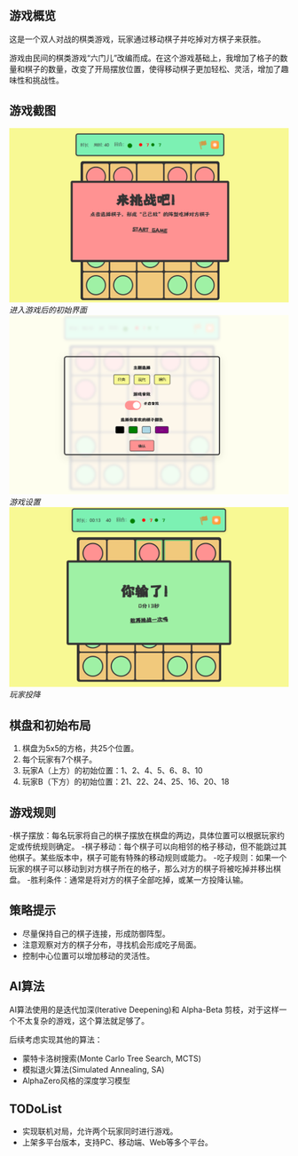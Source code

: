 ## 游戏概览

这是一个双人对战的棋类游戏，玩家通过移动棋子并吃掉对方棋子来获胜。

游戏由民间的棋类游戏“六门儿”改编而成。在这个游戏基础上，我增加了格子的数量和棋子的数量，改变了开局摆放位置，使得移动棋子更加轻松、灵活，增加了趣味性和挑战性。

## 游戏截图

![alt text](./v2/进入游戏.png)
*进入游戏后的初始界面*
![alt text](./v2/游戏设置.png)
*游戏设置*
![alt text](./v2/玩家投降.png)
*玩家投降*

## 棋盘和初始布局

1. 棋盘为5x5的方格，共25个位置。
2. 每个玩家有7个棋子。
3. 玩家A（上方）的初始位置：1、2、4、5、6、8、10
4. 玩家B（下方）的初始位置：21、22、24、25、16、20、18

## 游戏规则

-棋子摆放：每名玩家将自己的棋子摆放在棋盘的两边，具体位置可以根据玩家约定或传统规则确定。
-棋子移动：每个棋子可以向相邻的格子移动，但不能跳过其他棋子。某些版本中，棋子可能有特殊的移动规则或能力。
-吃子规则：如果一个玩家的棋子可以移动到对方棋子所在的格子，那么对方的棋子将被吃掉并移出棋盘。
-胜利条件：通常是将对方的棋子全部吃掉，或某一方投降认输。

## 策略提示

- 尽量保持自己的棋子连接，形成防御阵型。
- 注意观察对方的棋子分布，寻找机会形成吃子局面。
- 控制中心位置可以增加移动的灵活性。

## AI算法

AI算法使用的是迭代加深(Iterative Deepening)和 Alpha-Beta 剪枝，对于这样一个不太复杂的游戏，这个算法就足够了。

后续考虑实现其他的算法：

- 蒙特卡洛树搜索(Monte Carlo Tree Search, MCTS)
- 模拟退火算法(Simulated Annealing, SA)
- AlphaZero风格的深度学习模型

## TODoList

- 实现联机对局，允许两个玩家同时进行游戏。
- 上架多平台版本，支持PC、移动端、Web等多个平台。
